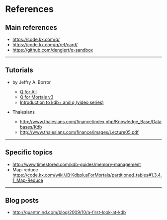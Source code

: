 # References



## Main references

- https://code.kx.com/q/
- https://code.kx.com/q/ref/card/
- https://github.com/denglert/q-sandbox


-----------------------------------------------------------

## Tutorials

- by Jeffry A. Borror
    - [Q for All](https://code.kx.com/q/tutorials/q-for-all/)
    - [Q for Mortals v3](https://code.kx.com/q/q4m3/)
    - [Introduction to kdb+ and q (video series)](https://www.youtube.com/playlist?list=PLypX5sYuDqvrwBD2EMWadIMiTqJZmVsqm)

- Thalesians
    - http://www.thalesians.com/finance/index.php/Knowledge_Base/Databases/Kdb
    - http://www.thalesians.com/finance/images/Lecture05.pdf


-----------------------------------------------------------

## Specific topics

- http://www.timestored.com/kdb-guides/memory-management
- Map-reduce https://code.kx.com/wiki/JB:KdbplusForMortals/partitioned_tables#1.3.4.1_Map-Reduce


-----------------------------------------------------------

## Blog posts

- http://quantmind.com/blog/2009/10/a-first-look-at-kdb

